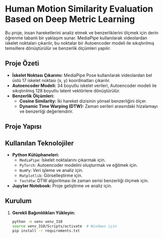 # Human Motion Similarity Evaluation Based on Deep Metric Learning

Bu proje, insan hareketlerini analiz etmek ve benzerliklerini ölçmek için derin öğrenme tabanlı bir yaklaşım sunar. MediaPipe kullanılarak videolardan iskelet noktaları çıkarılır, bu noktalar bir Autoencoder modeli ile sıkıştırılmış temsillere dönüştürülür ve benzerlik ölçümleri yapılır.

## Proje Özeti

- **İskelet Noktası Çıkarımı:** MediaPipe Pose kullanılarak videolardan bel üstü 17 iskelet noktası (x, y) koordinatları çıkarılır.
- **Autoencoder Modeli:** 34 boyutlu iskelet verileri, Autoencoder modeli ile sıkıştırılmış 128 boyutlu latent vektörlere dönüştürülür.
- **Benzerlik Ölçümleri:**
  - **Cosine Similarity:** İki hareket dizisinin yönsel benzerliğini ölçer.
  - **Dynamic Time Warping (DTW):** Zaman serileri arasındaki hizalamayı ve benzerliği değerlendirir.

## Proje Yapısı

## Kullanılan Teknolojiler

- **Python Kütüphaneleri:**
  - `MediaPipe`: İskelet noktalarını çıkarmak için.
  - `PyTorch`: Autoencoder modelini oluşturmak ve eğitmek için.
  - `NumPy`: Veri işleme ve analiz için.
  - `Matplotlib`: Görselleştirme için.
  - `fastdtw`: DTW algoritması ile zaman serisi benzerliği ölçmek için.
- **Jupyter Notebook:** Proje geliştirme ve analiz için.

## Kurulum

1. **Gerekli Bağımlılıkları Yükleyin:**
   ```bash
   python -m venv venv_310
   source venv_310/Scripts/activate  # Windows için
   pip install -r requirements.txt

